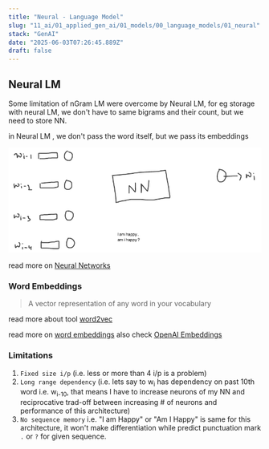 ```yaml
---
title: "Neural - Language Model"
slug: "11_ai/01_applied_gen_ai/01_models/00_language_models/01_neural"
stack: "GenAI"
date: "2025-06-03T07:26:45.889Z"
draft: false
---
```


## Neural LM

Some limitation of nGram LM were overcome by Neural LM, for eg storage
with neural LM, we don't have to same bigrams and their count, but we need to store NN.

in Neural LM , we don't pass the word itself, but we pass its embeddings

![Neural LM](../../../../../../src/images/11_ai/01_agen_ai/agi-14.png)

read more on [Neural Networks](https://jalammar.github.io/visual-interactive-guide-basics-neural-networks/)

### Word Embeddings

> A vector representation of any word in your vocabulary

read more about tool [word2vec](https://en.wikipedia.org/wiki/Word2vec)

read more on [word embeddings](https://medium.com/data-science/a-guide-to-word-embeddings-8a23817ab60f) also check [OpenAI Embeddings](https://platform.openai.com/docs/guides/embeddings)

### Limitations

1. `Fixed size i/p` (i.e. less or more than 4 i/p is a problem)
2. `Long range dependency` (i.e. lets say to w<sub>i</sub> has dependency on past 10th word i.e. w<sub>i-10</sub>, that means I have to increase neurons of my NN and reciprocative trad-off between increasing # of neurons and performance of this architecture)
3. `No sequence memory` i.e. "I am Happy" or "Am I Happy" is same for this architecture, it won't make differentiation while predict punctuation mark `.` or `?` for given sequence.

